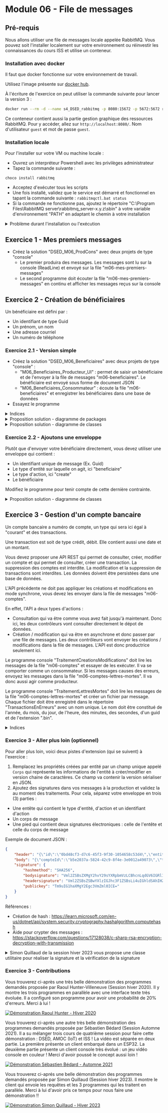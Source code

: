# Module 06 - File de messages

## Pré-requis

Nous allons utiliser une file de messages locale appelée RabbitMQ. Vous pouvez soit l'installer localement sur votre environnement ou réinvestir les connaissances du cours ISS et utilise un conteneur.

### Installation avec docker

Il faut que docker fonctionne sur votre environnement de travail.

Utilisez l'image présente sur [docker hub](https://hub.docker.com/_/rabbitmq).

À l'écriture de l'exercice on peut utiliser la commande suivante pour lancer la version 3 :

```bash
docker run --rm -d --name s4_DSED_rabbitmq -p 8080:15672 -p 5672:5672 rabbitmq:3-management
```

Ce conteneur contient aussi la partie gestion graphique des ressources RabbitMQ. Pour y accéder, allez sur ```http://localhost:8080/```. Nom d'utilisateur ```guest``` et mot de passe ```guest```.

### Installation locale

Pour l'installer sur votre VM ou machine locale :

- Ouvrez un interpréteur Powershell avec les privilèges administrateur
- Tapez la commande suivante :

```pwsh
choco install rabbitmq
```

- Acceptez d'exécuter tous les scripts
- Une fois installé, validez que le service est démarré et fonctionnel en tapant la commande suivante : ```rabbitmqctl.bat status```
- Si la commande ne fonctionne pas, ajoutez le répertoire "C:\Program Files\RabbitMQ server\rabbitmq_server-x.y.z\sbin" à votre variable d'environnement "PATH" en adaptant le chemin à votre installation

<details>
  <summary>Problème durant l'installation ou l'exécution</summary>

Vous trouverez [ici](https://stackoverflow.com/questions/16001047/rabbitmq-fails-to-start) des indices sur la façon de résoudre vos problèmes (Merci à Jonathan Blouin pour le partage !).
  
En substance (extrait d'une des réponses) :

- Set Environment variable-
  - RABBITMQ_BASE C:\RabbitMQ Server
  - ERLANG_HOME C:\Program Files\erl-10.7
- Config MQ Server
  - stop RabbitMq : rabbitmq-service.bat stop
  - Enable management : rabbitmq-plugins.bat enable rabbitmq_management
  - Reinstall server : rabbitmq-service.bat install
  - Start Server : rabbitmq-service.bat start
  - Start App : rabbitmqctl.bat start_app  
</details>

## Exercice 1 - Mes premiers messages

- Créez la solution "DSED_M06_ProdCons" avec deux projets de type "console"
  - Le premier produira des messages. Les messages sont lu sur la console (ReadLine) et envoyé sur la file "m06-mes-premiers-messages"
  - Le second programme doit écouter la file "m06-mes-premiers-messages" en continu et afficher les messages reçus sur la console

## Exercice 2 - Création de bénéficiaires

Un bénéficiaire est défini par :

- Un identifiant de type Guid
- Un prénom, un nom
- Une adresse courriel
- Un numéro de téléphone

### Exercice 2.1 - Version simple

- Créez la solution "DSED_M06_Beneficiaires" avec deux projets de type "console" :
  - "M06_Beneficiaires_Producteur_UI" : permet de saisir un bénéficiaire et de l'envoyer à la file de messages "m06-beneficiaires". Le bénéficiaire est envoyé sous forme de document JSON
  - "M06_Beneficiaires_Consommateur" : écoute la file "m06-beneficiaires" et enregistrer les bénéficiaires dans une base de données
- Essayez le programme

<details>
  <summary>Indices</summary>

![Schéma fonctionnel des comptes](img/schema_fonctionnel_beneficiaire.png)

</details>

<details>
    <summary>Proposition solution - diagramme de packages</summary>

![Proposition de digramme de packages](img/../../images/Module06_FileMessages/diag/uml_exercice2_package/Beneficiaires_packages.png)

</details>

<details>
    <summary>Proposition solution - diagramme de classes</summary>

![Proposition de digramme de packages](img/../../images/Module06_FileMessages/diag/uml_exercice2/clients_classes.png)

</details>

### Exercice 2.2 - Ajoutons une enveloppe

Plutôt que d'envoyer votre bénéficiaire directement, vous devez utiliser une enveloppe qui contient :

- Un identifiant unique de message (Ex. Guid)
- Le type d'entité sur laquelle on agit, ici "beneficiaire"
- Le type d'action, ici "create"
- Le bénéficiaire

Modifiez le programme pour tenir compte de cette dernière contrainte.

<details>
    <summary>Proposition solution - diagramme de classes</summary>

![Proposition de digramme de packages](img/../../images/Module06_FileMessages/diag/uml_exercice2_enveloppe/beneficiaires_classes_enveloppe.png)

</details>

## Exercice 3 - Gestion d'un compte bancaire

Un compte bancaire a numéro de compte, un type qui sera ici égal à "courant" et des transactions.

Une transaction est soit de type crédit, débit. Elle contient aussi une date et un montant.

Vous devez proposer une API REST qui permet de consulter, créer, modifier un compte et qui permet de consulter, créer une transaction. La suppression des comptes est interdite. La modification et la suppression de transactions sont interdites. Les données doivent être persistées dans une base de données.

L'API précédente ne doit pas appliquer les créations et modifications en mode synchrone, vous devez les envoyer dans la file de messages "m06-comptes".

En effet, l'API a deux types d'actions :

- Consultation qui va être comme vous avez fait jusqu'à maintenant. Donc ici, les deux contrôleurs vont consulter directement le dépot de données.
- Création / modification qui va être en asynchrone et donc passer par une file de messages. Les deux contrôleurs vont envoyer les créations / modifications dans la file de messages. L'API est donc productrice seulement ici.

Le programme console "TraitementCreationsModifications" doit lire les messages de la file "m06-comptes" et essayer de les exécuter. Il va se comporter comme un consommateur. Si les messages causes des erreurs, envoyez les messages dans la file "m06-comptes-lettres-mortes". Il va donc aussi agir comme producteur.

Le programme console "TraitementLettresMortes" doit lire les messages de la file "m06-comptes-lettres-mortes" et créer un fichier par message. Chaque fichier doit être enregistré dans le répertoire "TransactionsEnErreurs" avec un nom unique. Le nom doit être constitué de l'année, du mois, du jour, de l'heure, des minutes, des secondes, d'un guid et de l'extension ".bin".

<details>
  <summary>Indices</summary>

| Programme       | Entité       |   Action   |   Dépot de données | Exemple URI                                          |
|-----------------|--------------|------------|--------------------|------------------------------------------------------|
| API             | Compte       | GET        | Base de données    | ../comptes                                           |
| API             | Compte       | GET(id)    | Base de données    | ../comptes/{compteId}                                |
| API             | Compte       | POST       | File de messages   | ../comptes                                           |
| API             | Compte       | PUT(id)    | File de messages   | ../comptes/{compteId}                                |
| API             | Compte       | DELETE     | 403                | N/A                                                  |
| API             | Transaction  | GET        | Base de données    | ../comptes/{compteId}/transactions                   |
| API             | Transaction  | GET(id)    | Base de données    | ../comptes/{compteId}/transactions/{transactionId}   |
| API             | Transaction  | POST       | File de messages   | ../comptes/{compteId}/transactions                   |
| API             | Transaction  | PUT(id)    | 403                | N/A                                                  |
| API             | Transaction  | DELETE     | 403                | N/A                                                  |

![Schéma fonctionnel des comptes](img/schema_fonctionnel_compte.png)

Il est fortement recommandé de créer une enveloppe contenant :
  
- Une chaine de caractères représentant le type d'action
- Une chaine de caractères représentant l'entité modifiée
- Une propriété par entité (Compte et Transaction). Suivant l'entité visée, un des champs sera `null`. Cette astuce est là pour vous faire gagner du temps de développement. D'une certaine manière, elle brise l'OCP.
  
</details>

### Exercice 3 - Aller plus loin (optionnel)

Pour aller plus loin, voici deux pistes d'extension (qui se suivent) à l'exercice :

1. Remplacez les propriétés créées par entité par un champ unique appelé `Corps` qui représente les informations de l'entité à créer/modifier en version chaine de caractères. Ce champ va contenir la version sérialiser en JSON.
2. Ajoutez des signatures dans vos messages à la production et validez la au moment des traitements. Pour cela, séparez votre enveloppe en trois (3) parties :
  - Une entête qui contient le type d'entité, d'action et un identifiant d'action
  - Un corps de message
  - Une pied qui contient deux signatures électroniques : celle de l'entête et celle du corps de message

Exemple de document JSON :

```json
{
    "header": "{\"id\":\"0bd48cf3-d7c6-45f3-9f30-1054658c53d4\",\"entity\":\"transaction\",\"action\":\"create\",\"version\":\"v1\"}",
    "body": "{\"compteId\":\"b5e2037a-5824-42c9-8f4e-3e0012a49073\",\"type\":\"credit\",\"date\":\"2023-12-18T19:03:09.543Z\",\"montant\":42.42}",
    "signature": {
        "hashmethod": "SHA256",
        "bodysignature": "Vml2ZSBsZXMgY2hvY29sYXRpbmVzLCBhcnLqdGV6IGRlIGTpY29kZXIgbGVzIG1lc3NhZ2VzIQ==",
        "headersignature": "Vml2ZSBsZSBwYXlzIGJhc3F1ZSBsLi4uIGhldSAhIHZpdmUgbGUgcGF5cyBiYXNxdWUgISEh",
        "publickey": "Tm9uIG1haXMgY2Egc3VmZml0ICE="
    }
}
```

Références :
- Création de hash : https://learn.microsoft.com/en-us/dotnet/api/system.security.cryptography.hashalgorithm.computehash
- Aide pour crypter des messages : https://stackoverflow.com/questions/17128038/c-sharp-rsa-encryption-decryption-with-transmission

<details>
  <summary>Simon Quillaud de la session hiver 2023 vous propose une classe utilitaire pour réaliser la signature et la vérification de la signature</summary>
  
```csharp
public class ClesRSAPersonnelles
{
    private string _clePrivee;
    private string _clePublique;
    public string ClePublique { get { return this._clePublique; } }

    // Prends en paramètre les clés privées et publiques
    public ClesRSAPersonnelles(string p_clePriveeXml, string p_clePubliqueXml)
    {
        if (String.IsNullOrWhiteSpace(p_clePriveeXml))
        {
            throw new ArgumentNullException(nameof(p_clePriveeXml));
        }
        if (String.IsNullOrWhiteSpace(p_clePubliqueXml))
        {
            throw new ArgumentNullException(nameof(p_clePubliqueXml));
        }

        this._clePrivee = p_clePriveeXml;
        this._clePublique = p_clePubliqueXml;
    }

    // Crypte le message avec la clé publique du destinataire
    public string CrypterMessage(string p_message, string p_clePubliqueDestinataireXml)
    {
        if (String.IsNullOrWhiteSpace(p_clePubliqueDestinataireXml))
        {
            throw new ArgumentNullException(nameof(p_clePubliqueDestinataireXml));
        }

        if (String.IsNullOrWhiteSpace(p_message))
        {
            throw new ArgumentNullException(nameof(p_message));
        }

        string retour;

        using (RSACryptoServiceProvider rsa = new RSACryptoServiceProvider())
        {
            rsa.FromXmlString(this.p_clePubliqueDestinataireXml);

            byte[] message = Encoding.UTF8.GetBytes(p_message);
            byte[] messageCrypte = rsa.Encrypt(message, true);
            retour = Convert.ToBase64String(messageCrypte);
        }

        return retour;
    }

    // Décrypte le message avec la clé privée (donc du destinataire qui est l'objet courant)
    // Le message est en base64
    public string DecrypterMessage(string p_message)
    {
        string retour;

        using (RSACryptoServiceProvider rsa = new RSACryptoServiceProvider())
        {
            rsa.FromXmlString(_clePrivee);
            byte[] message = Convert.FromBase64String(p_message);
            byte[] messageDecrypte = rsa.Decrypt(message, true);
            retour = Encoding.UTF8.GetString(messageDecrypte);
        }

        return retour;
    }

    // Signe le message avec la clé privée de l'expéditeur (donc l'objet courant)
    // La signature pourra être validée avec la clé publique de l'expéditeur
    // Le message est en base64
    public string SignerMessage(string p_message)
    {
        string retour;

        using (RSACryptoServiceProvider rsa = new RSACryptoServiceProvider())
        {
            rsa.FromXmlString(_clePrivee);
            byte[] message = Convert.FromBase64String(p_message);
            byte[] messageSigne = rsa.SignData(message, new SHA256CryptoServiceProvider());
            retour = Convert.ToBase64String(messageSigne);
        }

        return retour;
    }
}
```
  
Pour créer un couple de clefs, vous pouvez utiliser la méthode statique [Create de la classe RSA](https://learn.microsoft.com/en-us/dotnet/api/system.security.cryptography.rsa.create). Pour l'enregistrer facilement, vous pouvez convertir les clefs en format XML avec la méthode [ExportParameters](https://learn.microsoft.com/en-us/dotnet/api/system.security.cryptography.rsa.exportparameters)

</details>

### Exercice 3 - Contributions

Vous trouverez ci-après une très belle démonstration des programmes demandés proposée par Raoul Hunter-Villeneuve (Session hiver 2020). Il y montre les trois programmes en parallèle avec une interface texte très évoluée. Il a configuré son programme pour avoir une probabilité de 20% d'erreurs. Merci à lui !

[![Démonstration Raoul Hunter - Hiver 2020](https://img.youtube.com/vi/Z7ohFgi-ukA/0.jpg)](https://www.youtube.com/watch?v=Z7ohFgi-ukA)

Vous trouverez ci-après une autre très belle démonstration des programmes demandés proposée par Sébastien Bédard (Session Automne 2021). Il a su mélanger trois cours de quatrième session pour faire cette démonstration : DSED, AMOC (IoT) et ISS ! La vidéo est séparée en deux partie. La première présente un client embarqué dans un ESP32. La deuxième partie présente un client console très évolué : un jeu vidéo console en couleur ! Merci d'avoir poussé le concept aussi loin !

[![Démonstration Sébastien Bédard - Automne 2021](https://img.youtube.com/vi/JYrr5xtN3p8/0.jpg)](https://youtu.be/JYrr5xtN3p8)

Vous trouverez ci-aprés une belle démonstration des programmes demandés proposée par Simon Quillaud (Session hiver 2023). Il montre le client qui envoie les requêtes et les 3 programmes qui les traitent en parallèle. Merci à lui d'avoir pris ce temps pour nous faire une démonstration !!

[![Démonstration Simon Quillaud - Hiver 2023](https://img.youtube.com/vi/-iLTFnB5erE/0.jpg)](https://www.youtube.com/watch?v=-iLTFnB5erE)

